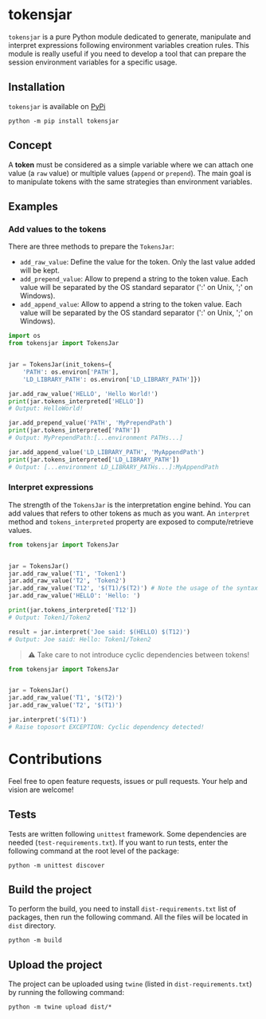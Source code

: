 # tokensjar

`tokensjar` is a pure Python module dedicated to generate, manipulate and interpret expressions following environment variables creation rules. This module is really useful if you need to develop a tool that can prepare the session environment variables for a specific usage.

## Installation

`tokensjar` is available on [PyPi](https://pypi.org/project/tokensjar)

```
python -m pip install tokensjar
```

## Concept

A **token** must be considered as a simple variable where we can attach one value (a `raw` value) or multiple values (`append` or `prepend`). The main goal is to manipulate tokens with the same strategies than environment variables. 

## Examples

### Add values to the tokens

There are three methods to prepare the `TokensJar`:

- `add_raw_value`: Define the value for the token. Only the last value added will be kept.
- `add_prepend_value`: Allow to prepend a string to the token value. Each value will be separated by the OS standard separator (':' on Unix, ';' on Windows).
- `add_append_value`: Allow to append a string to the token value. Each value will be separated by the OS standard separator (':' on Unix, ';' on Windows).

```python
import os
from tokensjar import TokensJar


jar = TokensJar(init_tokens={
    'PATH': os.environ['PATH'],
    'LD_LIBRARY_PATH': os.environ['LD_LIBRARY_PATH']})

jar.add_raw_value('HELLO', 'Hello World!')
print(jar.tokens_interpreted['HELLO'])
# Output: HelloWorld!

jar.add_prepend_value('PATH', 'MyPrependPath')
print(jar.tokens_interpreted['PATH'])
# Output: MyPrependPath:[...environment PATHs...]

jar.add_append_value('LD_LIBRARY_PATH', 'MyAppendPath')
print(jar.tokens_interpreted['LD_LIBRARY_PATH'])
# Output: [...environment LD_LIBRARY_PATHs...]:MyAppendPath
```

### Interpret expressions

The strength of the `TokensJar` is the interpretation engine behind. You can add values that refers to other tokens as much as you want. An `interpret` method and `tokens_interpreted` property are exposed to compute/retrieve values.

```python
from tokensjar import TokensJar


jar = TokensJar()
jar.add_raw_value('T1', 'Token1')
jar.add_raw_value('T2', 'Token2')
jar.add_raw_value('T12', '$(T1)/$(T2)') # Note the usage of the syntax $()
jar.add_raw_value('HELLO': 'Hello: ')

print(jar.tokens_interpreted['T12'])
# Output: Token1/Token2

result = jar.interpret('Joe said: $(HELLO) $(T12)')
# Output: Joe said: Hello: Token1/Token2
```

> :warning: Take care to not introduce cyclic dependencies between tokens!

 ```python
from tokensjar import TokensJar


jar = TokensJar()
jar.add_raw_value('T1', '$(T2)')
jar.add_raw_value('T2', '$(T1)')

jar.interpret('$(T1)')
# Raise toposort EXCEPTION: Cyclic dependency detected!
 ```

 # Contributions

 Feel free to open feature requests, issues or pull requests. Your help and vision are welcome!

 ## Tests

 Tests are written following `unittest` framework. Some dependencies are needed (`test-requirements.txt`). If you want to run tests, enter the following command at the root level of the package:

 ```
 python -m unittest discover
 ``` 

 ## Build the project

To perform the build, you need to install `dist-requirements.txt` list of packages, then run the following command. All the files will be located in `dist` directory.

```
python -m build
```

## Upload the project

The project can be uploaded using `twine` (listed in `dist-requirements.txt`) by running the following command:

```
python -m twine upload dist/*
```